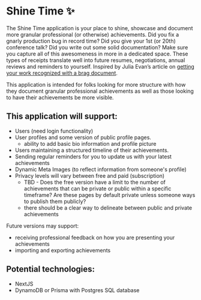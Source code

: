 # Shine Time ✨
The Shine Time application is your place to shine, showcase and document more granular professional (or otherwise) achievements. Did you fix a gnarly production bug in record time? Did you give your 1st (or 20th) conference talk? Did you write out some solid documentation? Make sure you capture all of this awesomeness in more in a dedicated space. These types of receipts translate well into future resumes, negotiations, annual reviews and reminders to yourself.  Inspired by Julia Evan’s article on [getting your work recognized with a brag document](https://jvns.ca/blog/brag-documents/).

This application is intended for folks looking for more structure with how they document granular professional achievements as well as those looking to have their achievements be more visible.

## This application will support:
* Users (need login functionality)
* User profiles and some version of public profile pages.
    * ability to add basic bio information and profile picture
* Users maintaining a structured timeline of their achievements.
* Sending regular reminders for you to update us with your latest achievements 
* Dynamic Meta Images (to reflect information from someone's profile)
* Privacy levels will vary between free and paid (subscription)
    * TBD - Does the free version have a limit to the number of achievements that can be private or public within a specific timeframe? Are these pages by default private unless someone ways to publish them publicly?
    * there should be a clear way to delineate between public and private achievements

Future versions may support:
- receiving professional feedback on how you are presenting your achievements
- importing and exporting achievements

## Potential technologies:
- NextJS
- DynamoDB or Prisma with Postgres SQL database
